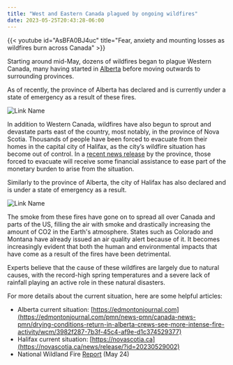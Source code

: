 ```yaml
---
title: "West and Eastern Canada plagued by ongoing wildfires"
date: 2023-05-25T20:43:28-06:00
---
```

{{< youtube id="AsBFA0BJ4uc" title="Fear, anxiety and mounting losses as wildfires burn across Canada" >}}

Starting around mid-May, dozens of wildfires began to plague Western Canada, many having started in [Alberta](https://www.cbc.ca/news/canada/alberta-wildfires-map-1.6838361) before moving outwards to surrounding provinces.

As of recently, the province of Alberta has declared and is currently under a state of emergency as a result of these fires.

![Link Name](https://static.dw.com/image/65766355_906.jpg)  


In addition to Western Canada, wildfires have also begun to sprout and devastate parts east of the country, most notably, in the province of Nova Scotia. Thousands of people have been forced to evacuate from their homes in the capital city of Halifax, as the city’s wildfire situation has become out of control. In a [recent news release](https://novascotia.ca/news/release/?id=20230529002) by the province, those forced to evacuate will receive some financial assistance to ease part of the monetary burden to arise from the situation.

Similarly to the province of Alberta, the city of Halifax has also declared and is under a state of emergency as a result.

![Link Name](https://i.cbc.ca/1.6091178.1625531725!/fileImage/httpImage/image.jpeg_gen/derivatives/16x9_940/mckay-creek-wildfire.jpeg)  

The smoke from these fires have gone on to spread all over Canada and parts of the US, filling the air with smoke and drastically increasing the amount of CO2 in the Earth's atmosphere. States such as Colorado and Montana have already issued an air quality alert because of it. It becomes increasingly evident that both the human and environmental impacts that have come as a result of the fires have been detrimental.

Experts believe that the cause of these wildfires are largely due to natural causes, with the record-high spring temperatures and a severe lack of rainfall playing an active role in these natural disasters.

For more details about the current situation, here are some helpful articles:

- Alberta current situation: [https://edmontonjournal.com](https://edmontonjournal.com/pmn/news-pmn/canada-news-pmn/drying-conditions-return-in-alberta-crews-see-more-intense-fire-activity/wcm/3982f287-7b3f-45c4-af9e-d1c374529377)
- Halifax current situation: [https://novascotia.ca](https://novascotia.ca/news/release/?id=20230529002)
- National Wildland Fire [Report](https://cwfis.cfs.nrcan.gc.ca/report) (May 24)